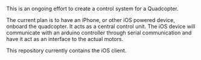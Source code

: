 This is an ongoing effort to create a control system for a Quadcopter.

The current plan is to have an iPhone, or other iOS powered device, onboard the
quadcopter. It acts as a central control unit. The iOS device will communicate 
with an arduino controller through serial communication and have it
act as an interface to the actual motors.

This repository currently contains the iOS client.
